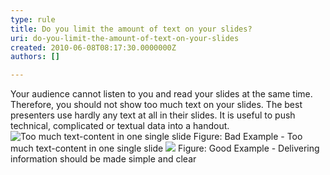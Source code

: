 ```yaml
---
type: rule
title: Do you limit the amount of text on your slides?
uri: do-you-limit-the-amount-of-text-on-your-slides
created: 2010-06-08T08:17:30.0000000Z
authors: []

---
```


 Your audience cannot listen to you and read your slides at the same time. Therefore, you should not show too much text on your slides. The best presenters use hardly any text at all in their slides. It is useful to push technical, complicated or textual data into a handout. <br> ![Too much text-content in one single slide](/Communication/RulesToBetterPowerpointPresentations/PublishingImages/BadLessText.jpg) Figure: Bad Example - Too much text-content in one single slide ![](/Communication/RulesToBetterPowerpointPresentations/PublishingImages/GoodLessText.jpg) Figure: Good Example - Delivering information should be made simple and clear 

